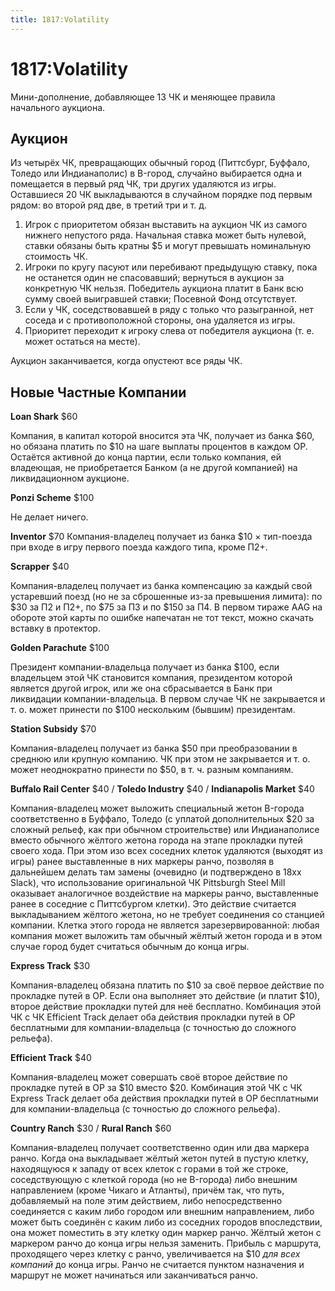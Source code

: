 ```yaml
---
title: 1817:Volatility
---
```


# 1817:Volatility

Мини-дополнение, добавляющее 13 ЧК и меняющее правила начального аукциона.

## Аукцион

Из четырёх ЧК, превращающих обычный город (Питтсбург, Буффало, Толедо или Индианаполис)
в B-город, случайно выбирается одна и помещается в первый ряд ЧК, три других удаляются
из игры. Оставшиеся 20 ЧК выкладываются в случайном порядке под первым рядом: во второй
ряд две, в третий три и т. д.
1. Игрок с приоритетом обязан выставить на аукцион ЧК из самого нижнего непустого ряда.
Начальная ставка может быть нулевой, ставки обязаны быть кратны $5 и могут превышать
номинальную стоимость ЧК.
2. Игроки по кругу пасуют или перебивают предыдущую ставку, пока не останется один
не спасовавший; вернуться в аукцион за конкретную ЧК нельзя. Победитель аукциона
платит в Банк всю сумму своей выигравшей ставки; Посевной Фонд отсутствует.
3. Если у ЧК, соседствовавшей в ряду с только что разыгранной, нет соседа и
с противоположной стороны, она удаляется из игры.
4. Приоритет переходит к игроку слева от победителя аукциона (т. е. может остаться
на месте).

Аукцион заканчивается, когда опустеют все ряды ЧК.

## Новые Частные Компании

**Loan Shark** $60

Компания, в капитал которой вносится эта ЧК, получает из банка $60, но обязана платить по $10
на шаге выплаты процентов в каждом ОР. Остаётся активной до конца партии, если только
компания, ей владеющая, не приобретается Банком (а не другой компанией) на ликвидационном
аукционе.

**Ponzi Scheme** $100

Не делает ничего.

**Inventor** $70
Компания-владелец получает из банка $10 × тип-поезда при входе в игру первого поезда каждого
типа, кроме П2+.

**Scrapper** $40

Компания-владелец получает из банка компенсацию за каждый свой устаревший поезд (но не за
сброшенные из-за превышения лимита): по $30 за П2 и П2+, по $75 за П3 и по $150 за П4.
В первом тираже AAG на обороте этой карты по ошибке напечатан не тот текст, можно скачать вставку в протектор.

**Golden Parachute** $100

Президент компании-владельца получает из банка $100, если владельцем этой ЧК становится
компания, президентом которой является другой игрок, или же она сбрасывается в Банк
при ликвидации компании-владельца. В первом случае ЧК не закрывается и т. о. может принести
по $100 нескольким (бывшим) президентам.

**Station Subsidy** $70

Компания-владелец получает из банка $50 при преобразовании в среднюю или крупную
компанию. ЧК при этом не закрывается и т. о. может неоднократно принести по $50, в т. ч. разным
компаниям.

**Buffalo Rail Center** $40 / **Toledo Industry** $40 / **Indianapolis Market** $40

Компания-владелец может выложить специальный жетон B-города соответственно в Буффало, Толедо (с
уплатой дополнительных $20 за сложный рельеф, как при обычном строительстве) или Индианаполисе
вместо обычного жёлтого жетона города на этапе прокладки путей своего хода. При этом изо всех
соседних клеток удаляются (выходят из игры) ранее выставленные в них маркеры ранчо, позволяя в
дальнейшем делать там замены (очевидно (и подтверждено в 18xx Slack), что использование
оригинальной ЧК Pittsburgh Steel Mill оказывает аналогичное воздействие на маркеры ранчо,
выставленные ранее в соседние с Питтсбургом клетки). Это действие считается выкладыванием жёлтого
жетона, но не требует соединения со станцией компании. Клетка этого города не является
зарезервированной: любая компания может выложить там обычный жёлтый жетон города и в этом случае
город будет считаться обычным до конца игры.

**Express Track** $30

Компания-владелец обязана платить по $10 за своё первое действие по прокладке путей в ОР.
Если она выполняет это действие (и платит $10), второе действие прокладки путей для неё
бесплатно. Комбинация этой ЧК с ЧК Efficient Track делает оба действия прокладки путей в ОР
бесплатными для компании-владельца (с точностью до сложного рельефа).

**Efficient Track** $40

Компания-владелец может совершать своё второе действие по прокладке путей в ОР за $10
вместо $20. Комбинация этой ЧК с ЧК Express Track делает оба действия прокладки путей в ОР
бесплатными для компании-владельца (с точностью до сложного рельефа).

**Country Ranch** $30 / **Rural Ranch** $60

Компания-владелец получает соответственно один или два маркера ранчо. Когда она
выкладывает жёлтый жетон путей в пустую клетку, находящуюся к западу от всех клеток с горами в
той же строке, соседствующую с клеткой города (но не B-города) либо внешним направлением
(кроме Чикаго и Атланты), причём так, что путь, добавляемый на поле этим действием, либо
непосредственно соединяется с каким либо городом или внешним направлением, либо может
быть соединён с каким либо из соседних городов впоследствии, она может поместить в эту клетку
один маркер ранчо. Жёлтый жетон с маркером ранчо до конца игры нельзя заменить. Прибыль с
маршрута, проходящего через клетку с ранчо, увеличивается на $10 *для всех компаний* до конца
игры. Ранчо не считается пунктом назначения и маршрут не может начинаться или заканчиваться
ранчо.
